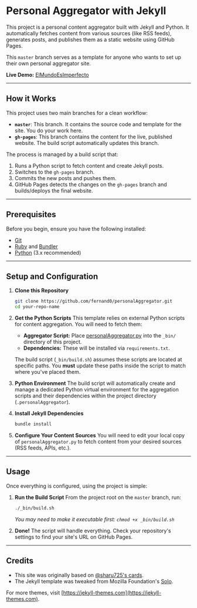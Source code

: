 # Personal Aggregator with Jekyll

This project is a personal content aggregator built with Jekyll and Python. It automatically fetches content from various sources (like RSS feeds), generates posts, and publishes them as a static website using GitHub Pages.

This `master` branch serves as a template for anyone who wants to set up their own personal aggregator site.

**Live Demo:** [ElMundoEsImperfecto](https://elmundoesimperfecto.com)

---

## How it Works

This project uses two main branches for a clean workflow:

*   **`master`**: This branch. It contains the source code and template for the site. You do your work here.
*   **`gh-pages`**: This branch contains the content for the live, published website. The build script automatically updates this branch.

The process is managed by a build script that:
1.  Runs a Python script to fetch content and create Jekyll posts.
2.  Switches to the `gh-pages` branch.
3.  Commits the new posts and pushes them.
4.  GitHub Pages detects the changes on the `gh-pages` branch and builds/deploys the final website.

---

## Prerequisites

Before you begin, ensure you have the following installed:
*   [Git](https://git-scm.com/)
*   [Ruby](https://www.ruby-lang.org/en/downloads/) and [Bundler](https://bundler.io/)
*   [Python](https://www.python.org/downloads/) (3.x recommended)

---

## Setup and Configuration

1.  **Clone this Repository**
    ```bash
    git clone https://github.com/fernand0/personalAggregator.git
    cd your-repo-name
    ```

2.  **Get the Python Scripts**
    This template relies on external Python scripts for content aggregation. You will need to fetch them:
    *   **Aggregator Script:** Place [personalAggregator.py](https://github.com/fernand0/scripts/blob/master/personalAggregator.py) into the `_bin/` directory of this project.
    *   **Dependencies:** These will be installed via `requirements.txt`.

    The build script (`_bin/build.sh`) assumes these scripts are located at specific paths. You **must** update these paths inside the script to match where you've placed them.

3.  **Python Environment**
    The build script will automatically create and manage a dedicated Python virtual environment for the aggregation scripts and their dependencies within the project directory (`.personalAggregator`).

4.  **Install Jekyll Dependencies**
    ```bash
    bundle install
    ```

5.  **Configure Your Content Sources**
    You will need to edit your local copy of `personalAggregator.py` to fetch content from your desired sources (RSS feeds, APIs, etc.).

---

## Usage

Once everything is configured, using the project is simple:

1.  **Run the Build Script**
    From the project root on the `master` branch, run:
    ```bash
    ./_bin/build.sh
    ```
    *You may need to make it executable first: `chmod +x _bin/build.sh`*

2.  **Done!**
    The script will handle everything. Check your repository's settings to find your site's URL on GitHub Pages.

---
## Credits

*   This site was originally based on [@sharu725's cards](https://github.com/sharu725/cards).
*   The Jekyll template was tweaked from Mozilla Foundation's [Solo](https://soloist.ai/).

For more themes, visit [https://jekyll-themes.com](https://jekyll-themes.com).